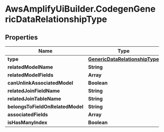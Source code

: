 # AwsAmplifyUiBuilder.CodegenGenericDataRelationshipType

## Properties

Name | Type | Description | Notes
------------ | ------------- | ------------- | -------------
**type** | [**GenericDataRelationshipType**](GenericDataRelationshipType.md) |  | 
**relatedModelName** | **String** |  | 
**relatedModelFields** | **Array** |  | [optional] 
**canUnlinkAssociatedModel** | **Boolean** |  | [optional] 
**relatedJoinFieldName** | **String** |  | [optional] 
**relatedJoinTableName** | **String** |  | [optional] 
**belongsToFieldOnRelatedModel** | **String** |  | [optional] 
**associatedFields** | **Array** |  | [optional] 
**isHasManyIndex** | **Boolean** |  | [optional] 


